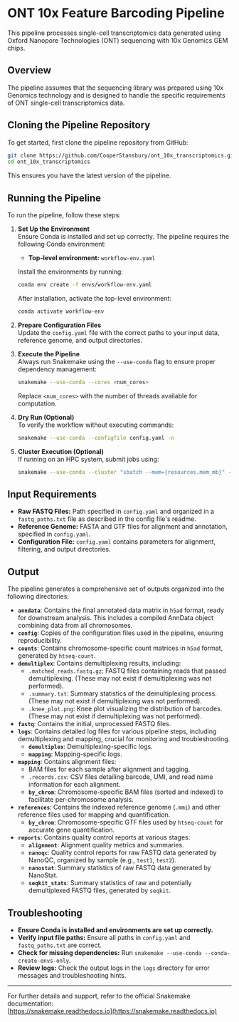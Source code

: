 # ONT 10x Feature Barcoding Pipeline

This pipeline processes single-cell transcriptomics data generated using Oxford Nanopore Technologies (ONT) sequencing with 10x Genomics GEM chips.

## Overview

The pipeline assumes that the sequencing library was prepared using 10x Genomics technology and is designed to handle the specific requirements of ONT single-cell transcriptomics data.

## Cloning the Pipeline Repository

To get started, first clone the pipeline repository from GitHub:

```bash
git clone https://github.com/CooperStansbury/ont_10x_transcriptomics.git
cd ont_10x_transcriptomics
```

This ensures you have the latest version of the pipeline.

## Running the Pipeline

To run the pipeline, follow these steps:

1.  **Set Up the Environment**  
    Ensure Conda is installed and set up correctly. The pipeline requires the following Conda environment:

    *   **Top-level environment:** `workflow-env.yaml`

    Install the environments by running:

    ```bash
    conda env create -f envs/workflow-env.yaml
    ```

    After installation, activate the top-level environment:

    ```bash
    conda activate workflow-env
    ```

2.  **Prepare Configuration Files**  
    Update the `config.yaml` file with the correct paths to your input data, reference genome, and output directories.

3.  **Execute the Pipeline**  
    Always run Snakemake using the `--use-conda` flag to ensure proper dependency management:

    ```bash
    snakemake --use-conda --cores <num_cores>
    ```

    Replace `<num_cores>` with the number of threads available for computation.

4.  **Dry Run (Optional)**  
    To verify the workflow without executing commands:

    ```bash
    snakemake --use-conda --configfile config.yaml -n
    ```

5.  **Cluster Execution (Optional)**  
    If running on an HPC system, submit jobs using:

    ```bash
    snakemake --use-conda --cluster "sbatch --mem={resources.mem_mb}" --jobs 10
    ```

## Input Requirements

*   **Raw FASTQ Files:** Path specified in `config.yaml` and organized in a `fastq_paths.txt` file as described in the config file's readme.
*   **Reference Genome:** FASTA and GTF files for alignment and annotation, specified in `config.yaml`.
*   **Configuration File:** `config.yaml` contains parameters for alignment, filtering, and output directories.

## Output

The pipeline generates a comprehensive set of outputs organized into the following directories:

*   **`anndata`**: Contains the final annotated data matrix in `h5ad` format, ready for downstream analysis. This includes a compiled AnnData object combining data from all chromosomes.
*   **`config`**: Copies of the configuration files used in the pipeline, ensuring reproducibility.
*   **`counts`**: Contains chromosome-specific count matrices in `h5ad` format, generated by `htseq-count`.
*   **`demultiplex`**: Contains demultiplexing results, including:
    *   `.matched_reads.fastq.gz`: FASTQ files containing reads that passed demultiplexing. (These may not exist if demultiplexing was not performed).
    *   `.summary.txt`: Summary statistics of the demultiplexing process. (These may not exist if demultiplexing was not performed).
    *   `.knee_plot.png`: Knee plot visualizing the distribution of barcodes. (These may not exist if demultiplexing was not performed).
*   **`fastq`**: Contains the initial, unprocessed FASTQ files.
*   **`logs`**: Contains detailed log files for various pipeline steps, including demultiplexing and mapping, crucial for monitoring and troubleshooting.
    *   **`demultiplex`**: Demultiplexing-specific logs.
    *   **`mapping`**: Mapping-specific logs.
*   **`mapping`**: Contains alignment files:
    *   BAM files for each sample after alignment and tagging.
    *   `.records.csv`: CSV files detailing barcode, UMI, and read name information for each alignment.
    *   **`by_chrom`**: Chromosome-specific BAM files (sorted and indexed) to facilitate per-chromosome analysis.
*   **`references`**: Contains the indexed reference genome (`.mmi`) and other reference files used for mapping and quantification.
    *   **`by_chrom`**: Chromosome-specific GTF files used by `htseq-count` for accurate gene quantification.
*   **`reports`**: Contains quality control reports at various stages:
    *   **`alignment`**: Alignment quality metrics and summaries.
    *   **`nanoqc`**: Quality control reports for raw FASTQ data generated by NanoQC, organized by sample (e.g., `test1`, `test2`).
    *   **`nanostat`**: Summary statistics of raw FASTQ data generated by NanoStat.
    *   **`seqkit_stats`**: Summary statistics of raw and potentially demultiplexed FASTQ files, generated by `seqkit`.

## Troubleshooting

*   **Ensure Conda is installed and environments are set up correctly.**
*   **Verify input file paths:** Ensure all paths in `config.yaml` and `fastq_paths.txt` are correct.
*   **Check for missing dependencies:** Run `snakemake --use-conda --conda-create-envs-only`.
*   **Review logs:** Check the output logs in the `logs` directory for error messages and troubleshooting hints.

---

For further details and support, refer to the official Snakemake documentation:  
[https://snakemake.readthedocs.io](https://snakemake.readthedocs.io)